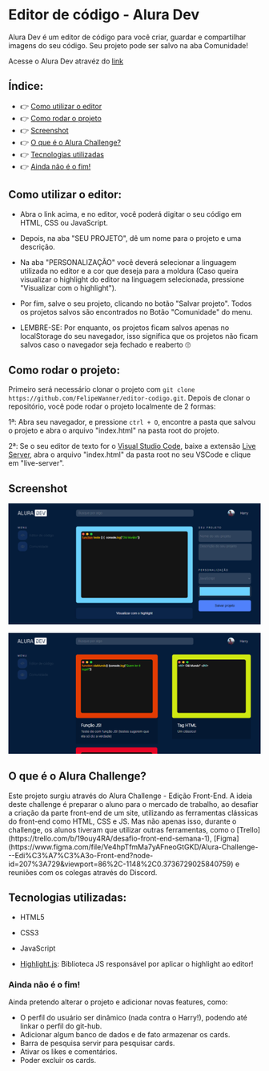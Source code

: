 # Editor de código - Alura Dev

Alura Dev é um editor de código para você criar, guardar e compartilhar imagens do seu código.
Seu projeto pode ser salvo na aba Comunidade!

Acesse o Alura Dev atravéz do [link](https://felipewanner.github.io/editor-codigo/)

## Índice: 

* 👉 [Como utilizar o editor](#Como-utilizar-o-editor) 
* 👉 [Como rodar o projeto](#Como-rodar-o-projeto) 
* 👉 [Screenshot](#Screenshot) 
* 👉 [O que é o Alura Challenge?](#O-que-é-o-Alura-Challenge)
* 👉 [Tecnologias utilizadas](#Tecnologias-utilizadas)
* 👉 [Ainda não é o fim!](#Ainda-não-é-o-fim)

## Como utilizar o editor:

* Abra o link acima, e no editor, você poderá digitar o seu código em HTML, CSS ou JavaScript.

* Depois, na aba "SEU PROJETO", dê um nome para o projeto e uma descrição.

* Na aba "PERSONALIZAÇÃO" você deverá selecionar a linguagem utilizada no editor e a cor que deseja para a moldura
(Caso queira visualizar o highlight do editor na linguagem selecionada, pressione "Visualizar com o highlight").

* Por fim, salve o seu projeto, clicando no botão "Salvar projeto". Todos os projetos salvos são encontrados no Botão "Comunidade" do menu.

* LEMBRE-SE: Por enquanto, os projetos ficam salvos apenas no localStorage do seu navegador, isso significa que os projetos não ficam salvos caso o navegador seja fechado e reaberto 🙄

## Como rodar o projeto:

Primeiro será necessário clonar o projeto com `git clone https://github.com/FelipeWanner/editor-codigo.git`.
Depois de clonar o repositório, você pode rodar o projeto localmente de 2 formas: 

  1ª: Abra seu navegador, e pressione `ctrl + O`, encontre a pasta que salvou o projeto e abra o arquivo "index.html" na pasta root do projeto.

  2ª: Se o seu editor de texto for o [Visual Studio Code](https://code.visualstudio.com/), baixe a extensão [Live Server](https://marketplace.visualstudio.com/items?itemName=ritwickdey.LiveServer), abra o arquivo "index.html" da pasta root no seu VSCode e clique em "live-server".

## Screenshot

![Captura da tela inicial do site](./img/captura.PNG)


![Captura da tela da pagina Comunidade](./img/screenshot-comunidade.PNG)

<h2>O que é o Alura Challenge?</h2>
Este projeto surgiu através do Alura Challenge - Edição Front-End.
A ideia deste challenge é preparar o aluno para o mercado de trabalho, ao desafiar a criação da parte front-end de um site, utilizando as ferramentas clássicas do front-end como HTML, CSS e JS.
Mas não apenas isso, durante o challenge, os alunos tiveram que utilizar outras ferramentas, como o [Trello](https://trello.com/b/19ouy4RA/desafio-front-end-semana-1), [Figma](https://www.figma.com/file/Ve4hpTfmMa7yAFneoGtGKD/Alura-Challenge---Edi%C3%A7%C3%A3o-Front-end?node-id=207%3A729&viewport=86%2C-1148%2C0.3736729025840759) e reuniões com os colegas através do Discord.

<h2>Tecnologias utilizadas:</h2>

* HTML5
* CSS3
* JavaScript

* [Highlight.js](https://highlightjs.org/): Biblioteca JS responsável por aplicar o highlight ao editor!

<h3>Ainda não é o fim!</h3> 

Ainda pretendo alterar o projeto e adicionar novas features, como: 

* O perfil do usuário ser dinâmico (nada contra o Harry!), podendo até linkar o perfil do git-hub.
* Adicionar algum banco de dados e de fato armazenar os cards.
* Barra de pesquisa servir para pesquisar cards.
* Ativar os likes e comentários.
* Poder excluir os cards.